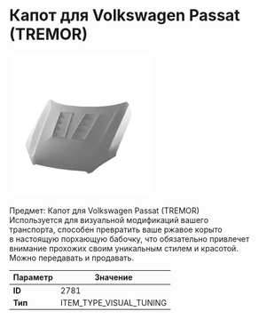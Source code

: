 # Капот для Volkswagen Passat (TREMOR)

![Item Image](../img/2781.webp?raw=true)

Предмет: Капот для Volkswagen Passat (TREMOR)<br>Используется для визуальной модификаций вашего<br>транспорта, способен превратить ваше ржавое корыто<br>в настоящую порхающую бабочку, что обязательно привлечет<br>внимание прохожих своим уникальным стилем и красотой.<br>Можно передавать и продавать.


| Параметр | Значение |
|----------|----------|
| **ID** | 2781 |
| **Тип** | ITEM_TYPE_VISUAL_TUNING |

